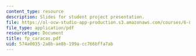 ```yaml
---
content_type: resource
description: Slides for student project presentation.
file: https://ol-ocw-studio-app-production.s3.amazonaws.com/courses/6-895-theory-of-parallel-systems-sma-5509-fall-2003/574a00352a8bae8b199acc766bffa7ab_fp_caracas.pdf
file_type: application/pdf
resourcetype: Document
title: fp_caracas.pdf
uid: 574a0035-2a8b-ae8b-199a-cc766bffa7ab
---
```

